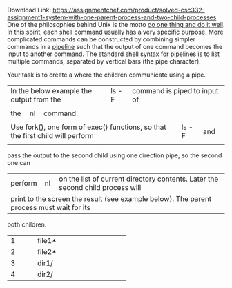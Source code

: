 Download Link: https://assignmentchef.com/product/solved-csc332-assignment1-system-with-one-parent-process-and-two-child-processes
<br>
One of the philosophies behind Unix is the motto <u>do one thing and do it well</u>. In this spirit, each shell command usually has a very specific purpose. More complicated commands can be constructed by combining simpler commands in a <u>pipeline</u> such that the output of one command becomes the input to another command. The standard shell syntax for pipelines is to list multiple commands, separated by vertical bars  (the pipe character).

Your task is to create a  where the children communicate using a pipe.

<table width="628">

 <tbody>

  <tr>

   <td colspan="3" width="299">In the below example the output from the</td>

   <td width="51">ls -F</td>

   <td colspan="3" width="278"> command is piped to input of</td>

  </tr>

  <tr>

   <td rowspan="3" width="31">the</td>

   <td width="19"> </td>

   <td colspan="5" rowspan="3" width="578"> command.</td>

  </tr>

  <tr>

   <td width="19">nl</td>

  </tr>

  <tr>

   <td width="19"> </td>

  </tr>

  <tr>

   <td colspan="5" width="523">Use fork(), one form of exec() functions, so that the first child will perform</td>

   <td width="51">ls -F</td>

   <td width="53"> and</td>

  </tr>

  <tr>

   <td width="31"></td>

   <td width="19"></td>

   <td width="249"></td>

   <td width="51"></td>

   <td width="174"></td>

   <td width="51"></td>

   <td width="53"></td>

  </tr>

 </tbody>

</table>

pass the output to the second child using one direction pipe, so the second one can

<table width="628">

 <tbody>

  <tr>

   <td width="64">perform</td>

   <td width="19">nl</td>

   <td width="545">  on the list of current directory contents. Later the second child process will</td>

  </tr>

  <tr>

   <td colspan="3" width="628">print to the screen the result (see example below). The parent process must wait for its</td>

  </tr>

 </tbody>

</table>

both children.

<table width="244">

 <tbody>

  <tr>

   <td width="46">1</td>

   <td width="198">file1*</td>

  </tr>

  <tr>

   <td width="46">2</td>

   <td width="198">file2*</td>

  </tr>

  <tr>

   <td width="46">3</td>

   <td width="198">dir1/</td>

  </tr>

  <tr>

   <td width="46">4</td>

   <td width="198">dir2/</td>

  </tr>

 </tbody>

</table>





